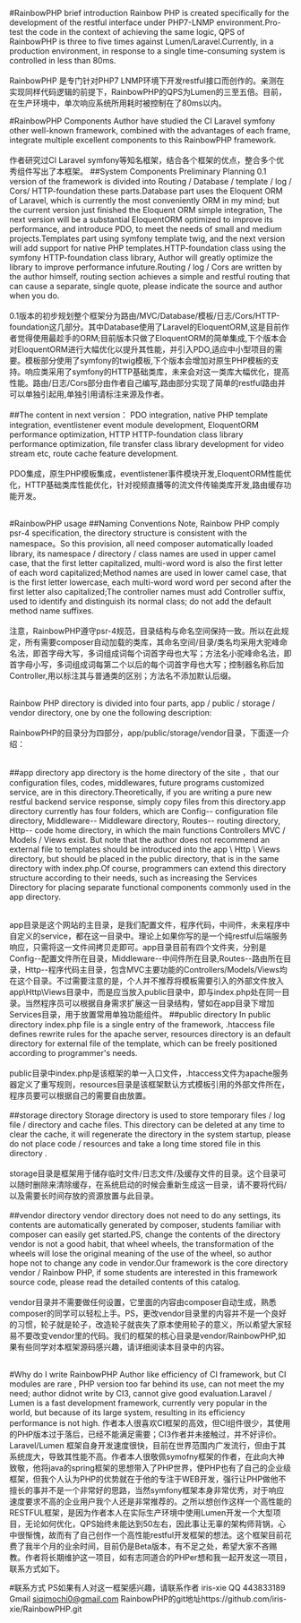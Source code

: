 #RainbowPHP brief introduction
Rainbow PHP is created specifically for the development of the restful interface under PHP7-LNMP environment.Pro-test the code in the context of achieving the same logic, QPS of RainbowPHP is three to five times against Lumen/Laravel.Currently, in a production environment, in response to a single time-consuming system is controlled in less than 80ms.<br/><br/>
RainbowPHP 是专门针对PHP7 LNMP环境下开发restful接口而创作的。亲测在实现同样代码逻辑的前提下，RainbowPHP的QPS为Lumen的三至五倍。目前，在生产环境中，单次响应系统所用耗时被控制在了80ms以内。

#RainbowPHP Components
Author have studied the CI Laravel symfony other well-known framework, combined with the advantages of each frame, integrate multiple excellent components to this RainbowPHP framework.<br/><br/>
作者研究过CI Laravel symfony等知名框架，结合各个框架的优点，整合多个优秀组件写出了本框架。
##System Components
Preliminary Planning 0.1 version of the framework is divided into Routing / Database / template / log / Cors/ HTTP-foundation  these parts.Database part uses the Eloquent ORM of Laravel, which is currently the most conveniently ORM in my mind;  but the current version just finished the Eloquent ORM simple integration, The next version will be a substantial EloquentORM optimized to improve its performance, and introduce PDO, to meet the needs of small and medium projects.Templates part using symfony template twig, and the next version will add support for native PHP templates.HTTP-foundation class using the symfony HTTP-foundation class library, Author will greatly optimize the library to improve performance infuture.Routing / log / Cors are written  by the author himself, routing section achieves a simple and restful routing that can cause a separate, single quote, please indicate the source and author when you do.<br/><br/>
0.1版本的初步规划整个框架分为路由/MVC/Database/模板/日志/Cors/HTTP-foundation这几部分。其中Database使用了Laravel的EloquentORM,这是目前作者觉得使用最趁手的ORM;目前版本只做了EloquentORM的简单集成,下个版本会对EloquentORM进行大幅优化以提升其性能，并引入PDO,适应中小型项目的需要。模板部分使用了symfony的twig模板,下个版本会增加对原生PHP模板的支持。响应类采用了symfony的HTTP基础类库，未来会对这一类库大幅优化，提高性能。路由/日志/Cors部分由作者自己编写,路由部分实现了简单的restful路由并可以单独引起用,单独引用请标注来源及作者。<br/><br/>
##The content in next version：
PDO integration, native PHP template integration, eventlistener event module development, EloquentORM performance optimization, HTTP HTTP-foundation class library performance optimization, file transfer class library development for video stream etc, route cache feature development.<br/><br/>
PDO集成，原生PHP模板集成，eventlistener事件模块开发,EloquentORM性能优化，HTTP基础类库性能优化，针对视频直播等的流文件传输类库开发,路由缓存功能开发。<br/><br/>

#RainbowPHP usage
##Naming Conventions
Note, Rainbow PHP comply psr-4 specification, the directory structure is consistent with the namespace。So this provision, all need composer automatically loaded library, its namespace / directory / class names are used in upper camel case, that the first letter capitalized, multi-word word is also the first letter of each word capitalized;Method names are used in lower camel case, that is the first letter lowercase, each multi-word word word per second after the first letter also capitalized;The controller names must add Controller suffix, used to identify and distinguish its normal class; do not add the default method name suffixes.<br/><br/>
注意，RainbowPHP遵守psr-4规范，目录结构与命名空间保持一致。所以在此规定，所有需要composer自动加载的类库，其命名空间/目录/类名均采用大驼峰命名法，即首字母大写，多词组成词每个词首字母也大写；方法名小驼峰命名法，即首字母小写，多词组成词每第二个以后的每个词首字母也大写；控制器名称后加Controller,用以标注其与普通类的区别；方法名不添加默认后缀。<br/><br/>

Rainbow PHP directory is divided into four parts, app / public / storage / vendor directory, one by one the following description:<br/><br/>
RainbowPHP的目录分为四部分，app/public/storage/vendor目录，下面逐一介绍：<br/><br/>

##app directory
app directory is the home directory of the site ，that our configuration files, codes, middlewares, future programs customized service, are in this directory.Theoretically, if you are writing a pure new restful backend service response, simply copy files from this directory.app directory currently has four folders, which are Config-- configuration file directory, Middleware-- Middleware directory, Routes-- routing directory, Http-- code home directory, in which the main functions Controllers MVC / Models / Views exist. But note that the author does not recommend an external file to templates should be introduced into the app \ Http \ Views directory, but should be placed in the public directory, that is in the same directory with index.php.Of course, programmers can extend this directory structure according to their needs, such as increasing the Services Directory for placing separate functional components commonly used in the app directory.<br/><br/>


app目录是这个网站的主目录，是我们配置文件，程序代码，中间件，未来程序中自定义的service，都在这一目录中。理论上如果你写的是一个纯restful后端服务响应，只需将这一文件间拷贝走即可。app目录目前有四个文件夹，分别是Config--配置文件所在目录，Middleware--中间件所在目录,Routes--路由所在目录，Http--程序代码主目录，包含MVC主要功能的Controllers/Models/Views均在这个目录。不过需要注意的是，个人并不推荐将模板需要引入的外部文件放入app\Http\Views目录中，而是应当放入public目录中，即与index.php处在同一目录。当然程序员可以根据自身需求扩展这一目录结构，譬如在app目录下增加Services目录，用于放置常用单独功能组件。
##public directory
In public directory index.php file is a single entry of the framework, .htaccess file defines rewrite rules for the apache server, resources directory is an default directory for external file of the template, which can be freely positioned according to programmer's needs.<br/><br/>
public目录中index.php是该框架的单一入口文件，.htaccess文件为apache服务器定义了重写规则，resources目录是该框架默认方式模板引用的外部文件所在，程序员要可以根据自己的需要自由放置。<br/><br/>
##storage directory
Storage directory is used to store temporary files / log file / directory and cache files. This directory can be deleted at any time to clear the cache, it will regenerate the directory in the system startup, please do not place code / resources and take a long time stored file in this directory .<br/><br/>
storage目录是框架用于储存临时文件/日志文件/及缓存文件的目录。这个目录可以随时删除来清除缓存，在系统启动的时候会重新生成这一目录，请不要将代码/以及需要长时间存放的资源放置与此目录。<br/><br/>
##vendor directory
vendor directory does not need to do any settings, its contents are automatically generated by composer, students familiar with composer can easily get started.PS, change the contents of the directory vendor is not a good habit, that wheel wheels, the transformation of the wheels will lose the original meaning of the use of the wheel, so  author hope not to change any code in vendor.Our framework is the core directory vendor / Rainbow PHP, if some students are interested in this framework source code, please read the detailed contents of this catalog.<br/><br/>
vendor目录并不需要做任何设置，它里面的内容由composer自动生成，熟悉composer的同学可以轻松上手。PS，更改vendor目录里的内容并不是一个良好的习惯，轮子就是轮子，改造轮子就丧失了原本使用轮子的意义，所以希望大家轻易不要改变vendor里的代码。我们的框架的核心目录是vendor/RainbowPHP,如果有些同学对本框架源码感兴趣，请详细阅读本目录中的内容。<br/><br/>

#Why do I write RainbowPHP
Author like efficiency of CI framework, but CI modules are rare , PHP version too far behind its use, can not meet the my need; author didnot write by CI3, cannot give good evaluation.Laravel / Lumen is  a fast development framework, currently very popular in the world, but because of its large system, resulting in its efficiency performance is not high.
作者本人很喜欢CI框架的高效，但CI组件很少，其使用的PHP版本过于落后，已经不能满足需要；CI3作者并未接触过，并不好评价。Laravel/Lumen
框架自身开发速度很快，目前在世界范围内广发流行，但由于其系统庞大，导致其性能不高。作者本人很敬佩symofny框架的作者，在此向大神致敬，他将java的spring框架的思想带入了PHP世界，使PHP也有了自己的企业级框架，但我个人认为PHP的优势就在于他的专注于WEB开发，强行让PHP做他不擅长的事并不是一个非常好的思路，当然symfony框架本身非常优秀，对于响应速度要求不高的企业用户我个人还是非常推荐的。之所以想创作这样一个高性能的RESTFUL框架，是因为作者本人在实际生产环境中使用Lumen开发一个大型项目，无论如何优化，QPS始终未能达到50左右，因此事让无辜的架构师背锅，心中很惭愧，故而有了自己创作一个高性能restful开发框架的想法。这个框架目前花费了我半个月的业余时间，目前仍是Beta版本，有不足之处，希望大家不吝赐教。作者将长期维护这一项目，如有志同道合的PHPer想和我一起开发这一项目，联系方式如下。

#联系方式
PS如果有人对这一框架感兴趣，请联系作者 iris-xie  QQ 443833189 Gmail siqimochi0@gmail.com     RainbowPHP的git地址https://github.com/iris-xie/RainbowPHP.git
